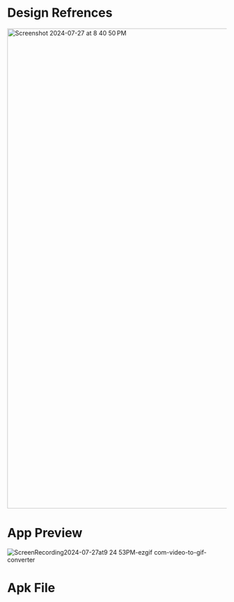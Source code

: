 # Design Refrences
<img width="1101" alt="Screenshot 2024-07-27 at 8 40 50 PM" src="https://github.com/user-attachments/assets/88e73733-1e1b-4bb1-9a89-b793b866c490">

# App Preview
![ScreenRecording2024-07-27at9 24 53PM-ezgif com-video-to-gif-converter](https://github.com/user-attachments/assets/c5a259c3-4416-4af5-a06b-2d569ef8ced0)


# Apk File


